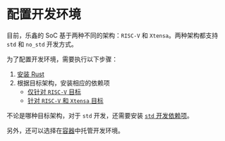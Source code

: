 # 配置开发环境

目前，乐鑫的 SoC 基于两种不同的架构：`RISC-V` 和 `Xtensa`。两种架构都支持 `std` 和 `no_std` 开发方式。

为了配置开发环境，需要执行以下步骤：

1. [安装 Rust][install-rust]
2. 根据目标架构，安装相应的依赖项
    - [仅针对 `RISC-V` 目标][risc-v-targets]
    - [针对 `RISC-V` 和 `Xtensa` 目标][rics-v-xtensa-targets]

不论是哪种目标架构，对于 `std` 开发，还需要安装 [`std` 开发依赖项][rust-esp-book-std-requirements]。

另外，还可以选择在[容器][use-containers]中托管开发环境。

[install-rust]: ./rust.md
[risc-v-targets]: ./riscv.md
[rics-v-xtensa-targets]: ./riscv-and-xtensa.md
[rust-esp-book-std-requirements]: ./std-requirements.md
[use-containers]: ./using-containers.md
